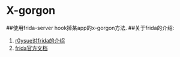 # X-gorgon
##使用frida-server hook掉某app的x-gorgon方法.
##关于frida的介绍:
1. [r0ysue对frida的介绍](https://www.freebuf.com/articles/system/190565.html)
2. [frida官方文档](https://frida.re/docs/home/)
